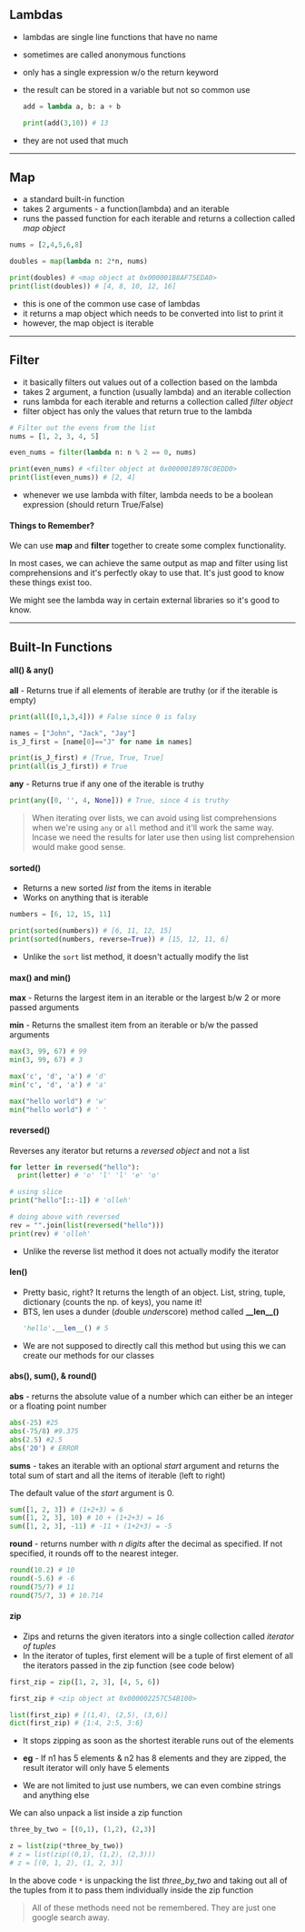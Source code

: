 ## Lambdas

- lambdas are single line functions that have no name
- sometimes are called anonymous functions
- only has a single expression w/o the return keyword
- the result can be stored in a variable but not so common use

  ```py
  add = lambda a, b: a + b

  print(add(3,10)) # 13
  ```

- they are not used that much

---

## Map

- a standard built-in function
- takes 2 arguments - a function(lambda) and an iterable
- runs the passed function for each iterable and returns a collection called _map object_

```py
nums = [2,4,5,6,8]

doubles = map(lambda n: 2*n, nums)

print(doubles) # <map object at 0x000001B8AF75EDA0>
print(list(doubles)) # [4, 8, 10, 12, 16]
```

- this is one of the common use case of lambdas
- it returns a map object which needs to be converted into list to print it
- however, the map object is iterable

---

## Filter

- it basically filters out values out of a collection based on the lambda
- takes 2 argument, a function (usually lambda) and an iterable collection
- runs lambda for each iterable and returns a collection called _filter object_
- filter object has only the values that return true to the lambda

```py
# Filter out the evens from the list
nums = [1, 2, 3, 4, 5]

even_nums = filter(lambda n: n % 2 == 0, nums)

print(even_nums) # <filter object at 0x000001B978C0EDD0>
print(list(even_nums)) # [2, 4]
```

- whenever we use lambda with filter, lambda needs to be a boolean expression (should return True/False)

#### Things to Remember?

We can use **map** and **filter** together to create some complex functionality.

In most cases, we can achieve the same output as map and filter using list comprehensions and it's perfectly okay to use that.
It's just good to know these things exist too.

We might see the lambda way in certain external libraries so it's good to know.

---

## Built-In Functions

#### all() & any()

**all** - Returns true if all elements of iterable are truthy (or if the iterable is empty)

```py
print(all([0,1,3,4])) # False since 0 is falsy

names = ["John", "Jack", "Jay"]
is_J_first = [name[0]=="J" for name in names]

print(is_J_first) # [True, True, True]
print(all(is_J_first)) # True
```

**any** - Returns true if any one of the iterable is truthy

```py
print(any([0, '', 4, None])) # True, since 4 is truthy
```

> When iterating over lists, we can avoid using list comprehensions when we're using `any` or `all` method and it'll work the same way. Incase we need the results for later use then using list comprehension would make good sense.

#### sorted()

- Returns a new sorted _list_ from the items in iterable
- Works on anything that is iterable

```py
numbers = [6, 12, 15, 11]

print(sorted(numbers)) # [6, 11, 12, 15]
print(sorted(numbers, reverse=True)) # [15, 12, 11, 6]
```

- Unlike the `sort` list method, it doesn't actually modify the list

#### max() and min()

**max** - Returns the largest item in an iterable or the largest b/w 2 or more passed arguments

**min** - Returns the smallest item from an iterable or b/w the passed arguments

```py
max(3, 99, 67) # 99
min(3, 99, 67) # 3

max('c', 'd', 'a') # 'd'
min('c', 'd', 'a') # 'a'

max("hello world") # 'w'
min("hello world") # ' '
```

#### reversed()

Reverses any iterator but returns a _reversed object_ and not a list

```py
for letter in reversed("hello"):
  print(letter) # 'o' 'l' 'l' 'e' 'o'

# using slice
print("hello"[::-1]) # 'olleh'

# doing above with reversed
rev = "".join(list(reversed("hello")))
print(rev) # 'olleh'
```

- Unlike the reverse list method it does not actually modify the iterator

#### len()

- Pretty basic, right? It returns the length of an object. List, string, tuple, dictionary (counts the np. of keys), you name it!
- BTS, len uses a dunder (*d*ouble *under*score) method called **\_\_len\_\_()**
  ```py
  'hello'.__len__() # 5
  ```
- We are not supposed to directly call this method but using this we can create our methods for our classes

#### abs(), sum(), & round()

**abs** - returns the absolute value of a number which can either be an integer or a floating point number

```py
abs(-25) #25
abs(-75/8) #9.375
abs(2.5) #2.5
abs('20') # ERROR
```

**sums** - takes an iterable with an optional _start_ argument and returns the total sum of start and all the items of iterable (left to right)

The default value of the _start_ argument is 0.

```py
sum([1, 2, 3]) # (1+2+3) = 6
sum([1, 2, 3], 10) # 10 + (1+2+3) = 16
sum([1, 2, 3], -11) # -11 + (1+2+3) = -5
```

**round** - returns number with _n digits_ after the decimal as specified. If not specified, it rounds off to the nearest integer.

```py
round(10.2) # 10
round(-5.6) # -6
round(75/7) # 11
round(75/7, 3) # 10.714
```

#### zip

- Zips and returns the given iterators into a single collection called _iterator of tuples_
- In the iterator of tuples, first element will be a tuple of first element of all the iterators passed in the zip function (see code below)

```py
first_zip = zip([1, 2, 3], [4, 5, 6])

first_zip # <zip object at 0x000002257C54B100>

list(first_zip) # [(1,4), (2,5), (3,6)]
dict(first_zip) # {1:4, 2:5, 3:6}
```

- It stops zipping as soon as the shortest iterable runs out of the elements
- **eg** - If n1 has 5 elements & n2 has 8 elements and they are zipped, the result iterator will only have 5 elements

- We are not limited to just use numbers, we can even combine strings and anything else

We can also unpack a list inside a zip function

```py
three_by_two = [(0,1), (1,2), (2,3)]

z = list(zip(*three_by_two))
# z = list(zip((0,1), (1,2), (2,3)))
# z = [(0, 1, 2), (1, 2, 3)]
```

In the above code `*` is unpacking the list _three_by_two_ and taking out all of the tuples from it to pass them individually inside the zip function

> All of these methods need not be remembered. They are just one google search away.
